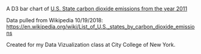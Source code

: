 A D3 bar chart of [U.S. State carbon dioxide emissions from the year 2011](https://ramonpetgrave64.github.io/visualizationclass/HW2.html)

Data pulled from Wikipedia 10/19/2018:
https://en.wikipedia.org/wiki/List_of_U.S._states_by_carbon_dioxide_emissions

Created for my Data Vizualization class at City College of New York.

